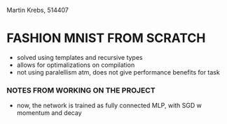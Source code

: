 Martin Krebs, 514407

# FASHION MNIST FROM SCRATCH

- solved using templates and recursive types
- allows for optimalizations on compilation
- not using paralellism atm, does not give performance benefits for task

### NOTES FROM WORKING ON THE PROJECT

- now, the network is trained as fully connected MLP, with SGD w momentum and decay
